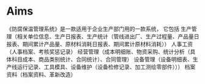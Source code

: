 # Aims
 《防腐保温管理系统》是一款适用于企业生产部门用的一款系统， 它包括 生产管理（相关单位信息、生产日报表、生产统计（管线进出厂、生产过程量、产品量日报表、期间累计产品量、原材料消耗日报表、期间累计原材料消耗）） 人事工资（人事档案、考核奖惩记录） 经营管理（成本明细账、物资采购、统计分析（具体科目成本、商品类别统计、合同统计）、合同管理） 设备管理（设备明细表、生产线运行记录、工具模具、设备维护（设备检修记录、加工测绘零部件））） 档案资料（档案资料、革新改造）
